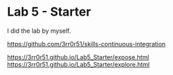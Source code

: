 # Lab 5 - Starter
I did the lab by myself.

https://github.com/3rr0r51/skills-continuous-integration

https://3rr0r51.github.io/Lab5_Starter/expose.html
https://3rr0r51.github.io/Lab5_Starter/explore.html
